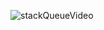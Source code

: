 ![stackQueueVideo](https://user-images.githubusercontent.com/76759835/155849148-02486224-e81d-4e2a-8cea-a54b1b427ec3.gif)
